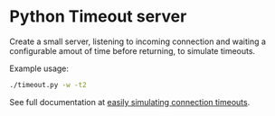 # Python Timeout server

Create a small server, listening to incoming connection and waiting a configurable amout of time before returning, to simulate timeouts.

Example usage:

```bash
./timeout.py -w -t2
```

See full documentation at [easily simulating connection timeouts].

[easily simulating connection timeouts]:http://thisdataguy.com/2015/07/30/easily-simulating-connection-timeouts/
